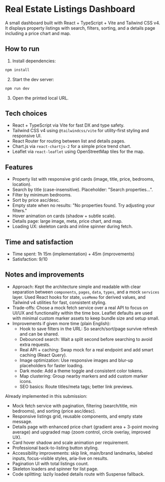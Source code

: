 # Real Estate Listings Dashboard

A small dashboard built with React + TypeScript + Vite and Tailwind CSS v4. It displays property listings with search, filters, sorting, and a details page including a price chart and map.

## How to run

1. Install dependencies:
```bash
npm install
```
2. Start the dev server:
```bash
npm run dev
```
3. Open the printed local URL.

## Tech choices

- React + TypeScript via Vite for fast DX and type safety.
- Tailwind CSS v4 using `@tailwindcss/vite` for utility-first styling and responsive UI.
- React Router for routing between list and details pages.
- Chart.js via `react-chartjs-2` for a simple price trend chart.
- Leaflet via `react-leaflet` using OpenStreetMap tiles for the map.

## Features

- Property list with responsive grid cards (image, title, price, bedrooms, location).
- Search by title (case-insensitive). Placeholder: "Search properties...".
- Filter by minimum bedrooms.
- Sort by price asc/desc.
- Empty state when no results: "No properties found. Try adjusting your filters."
- Hover animation on cards (shadow + subtle scale).
- Details page: large image, meta, price chart, and map.
- Loading UX: skeleton cards and inline spinner during fetch.

## Time and satisfaction

- Time spent: 1h 15m (implementation) + 45m (improvements)
- Satisfaction: 9/10

## Notes and improvements

- Approach: Kept the architecture simple and readable with clear separation between `components`, `pages`, `data`, `types`, and a mock `services` layer. Used React hooks for state, `useMemo` for derived values, and Tailwind v4 utilities for fast, consistent styling.
- Trade-offs: Chose a mock fetch service over a real API to focus on UI/UX and functionality within the time box. Leaflet defaults are used with minimal custom marker assets to keep bundle size and setup small.
- Improvements if given more time (plain English):
  - Hook to save filters in the URL: So search/sort/page survive refresh and can be shared.
  - Debounced search: Wait a split second before searching to avoid extra requests.
  - Real API + caching: Swap mock for a real endpoint and add smart caching (React Query).
  - Image optimization: Use responsive images and blur-up placeholders for faster loading.
  - Dark mode: Add a theme toggle and consistent color tokens.
  - Map clustering: Group nearby markers and add custom marker icons.
  - SEO basics: Route titles/meta tags; better link previews.

Already implemented in this submission:
- Mock fetch service with pagination, filtering (search/title, min bedrooms), and sorting (price asc/desc).
- Responsive listings grid, reusable components, and empty state message.
- Details page with enhanced price chart (gradient area + 3-point moving average) and upgraded map (zoom control, circle overlay, improved UX).
- Card hover shadow and scale animation per requirement.
- Professional back-to-listing button styling.
- Accessibility improvements: skip link, main/brand landmarks, labeled inputs, focus-visible styles, aria-live on results.
- Pagination UI with total listings count.
- Skeleton loaders and spinner for list page.
- Code splitting: lazily loaded details route with Suspense fallback.
